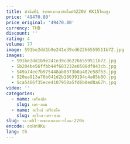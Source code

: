 ```yaml
---
title: หัวฉีด6L จ่ายของเหลวอัตโนมัติ220V KK15ไหลสูง
price: '49470.80'
price_original: '49470.80'
currency: THB
discount: ''
rating: 4
volume: 77
image: S91be2dd1b9e241e39cd62266559511b7Z.jpg
images:
  - S91be2dd1b9e241e39cd62266559511b7Z.jpg
  - Sb204be56ffbb44f683232e0508df843cb.jpg
  - S49a74ee7b975448ab0373b0a482e58f53.jpg
  - S20ea913a76b041d2b18639194c4a85b8O.jpg
  - Sca5466f35ece4107950a5fd6b0ed8a67h.jpg
video: ''
categories:
  - name: เครื่องมือ
    slug: เคร-องม
  - name: อะไหล่ เครื่องมือ
    slug: อะไหล-เคร-องม
slug: วฉ-ด6l-ายของเหลวอ-ตโนม-220v
encode: ooHn9Ku
lang: th
---
```

  